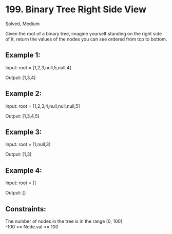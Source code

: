 # 199. Binary Tree Right Side View
Solved, Medium

Given the root of a binary tree, imagine yourself standing on the right side of it, return the values of the nodes you can see ordered from top to bottom.  

 

Example 1:
---
Input: root = [1,2,3,null,5,null,4]  

Output: [1,3,4]  


Example 2:
---
Input: root = [1,2,3,4,null,null,null,5]  

Output: [1,3,4,5]  




Example 3:
---
Input: root = [1,null,3]   

Output: [1,3]  

Example 4:
---
Input: root = []  

Output: []  

 

Constraints:
---
The number of nodes in the tree is in the range [0, 100].  
-100 <= Node.val <= 100  
